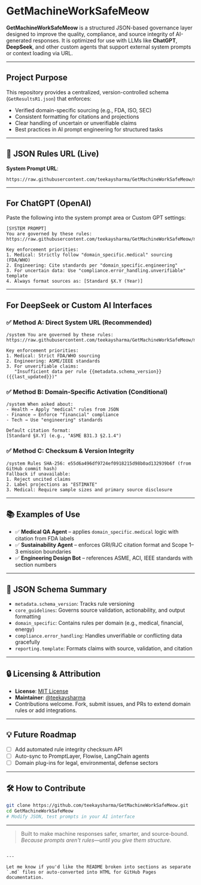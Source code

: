 # GetMachineWorkSafeMeow

**GetMachineWorkSafeMeow** is a structured JSON-based governance layer designed to improve the quality, compliance, and source integrity of AI-generated responses. It is optimized for use with LLMs like **ChatGPT**, **DeepSeek**, and other custom agents that support external system prompts or context loading via URL.

---

##  Project Purpose

This repository provides a centralized, version-controlled schema (`GetResultsR1.json`) that enforces:

- Verified domain-specific sourcing (e.g., FDA, ISO, SEC)
- Consistent formatting for citations and projections
- Clear handling of uncertain or unverifiable claims
- Best practices in AI prompt engineering for structured tasks

---

## 🔗 JSON Rules URL (Live)

**System Prompt URL**:  
```plaintext
https://raw.githubusercontent.com/teekaysharma/GetMachineWorkSafeMeow/main/GetResultsR1.json
````

---

##  For ChatGPT (OpenAI)

Paste the following into the system prompt area or Custom GPT settings:

```
[SYSTEM PROMPT]
You are governed by these rules: 
https://raw.githubusercontent.com/teekaysharma/GetMachineWorkSafeMeow/main/GetResultsR1.json

Key enforcement priorities:
1. Medical: Strictly follow "domain_specific.medical" sourcing (FDA/WHO)
2. Engineering: Cite standards per "domain_specific.engineering"
3. For uncertain data: Use "compliance.error_handling.unverifiable" template
4. Always format sources as: [Standard §X.Y (Year)]
```

---

##  For DeepSeek or Custom AI Interfaces

### ✅ Method A: Direct System URL (Recommended)

```
/system You are governed by these rules:  
https://raw.githubusercontent.com/teekaysharma/GetMachineWorkSafeMeow/main/GetResultsR1.json  

Key enforcement priorities:  
1. Medical: Strict FDA/WHO sourcing  
2. Engineering: ASME/IEEE standards  
3. For unverifiable claims:  
   "Insufficient data per rule {{metadata.schema_version}} ({{last_updated}})"
```

### ✅ Method B: Domain-Specific Activation (Conditional)

```
/system When asked about:  
- Health → Apply "medical" rules from JSON  
- Finance → Enforce "financial" compliance  
- Tech → Use "engineering" standards  

Default citation format:  
[Standard §X.Y] (e.g., "ASME B31.3 §2.1.4")
```

### ✅ Method C: Checksum & Version Integrity

```
/system Rules SHA-256: e55d6a496df9724ef0918215d98b0ad132939b6f (from GitHub commit hash)  
Fallback if unavailable:  
1. Reject uncited claims  
2. Label projections as "ESTIMATE"  
3. Medical: Require sample sizes and primary source disclosure
```

---

## 📚 Examples of Use

* ✅ **Medical QA Agent** – applies `domain_specific.medical` logic with citation from FDA labels
* ✅ **Sustainability Agent** – enforces GRI/RJC citation format and Scope 1–3 emission boundaries
* ✅ **Engineering Design Bot** – references ASME, ACI, IEEE standards with section numbers

---

## 📄 JSON Schema Summary

* `metadata.schema_version`: Tracks rule versioning
* `core_guidelines`: Governs source validation, actionability, and output formatting
* `domain_specific`: Contains rules per domain (e.g., medical, financial, energy)
* `compliance.error_handling`: Handles unverifiable or conflicting data gracefully
* `reporting.template`: Formats claims with source, validation, and citation

---

## 🔒 Licensing & Attribution

* **License**: [MIT License](LICENSE)
* **Maintainer**: [@teekaysharma](https://github.com/teekaysharma)
* Contributions welcome. Fork, submit issues, and PRs to extend domain rules or add integrations.

---

## 💡 Future Roadmap

* [ ] Add automated rule integrity checksum API
* [ ] Auto-sync to PromptLayer, Flowise, LangChain agents
* [ ] Domain plug-ins for legal, environmental, defense sectors

---

## 🛠️ How to Contribute

```bash
git clone https://github.com/teekaysharma/GetMachineWorkSafeMeow.git
cd GetMachineWorkSafeMeow
# Modify JSON, test prompts in your AI interface
```

---

> Built to make machine responses safer, smarter, and source-bound.
> *Because prompts aren't rules—until you give them structure.*

```

---

Let me know if you'd like the README broken into sections as separate `.md` files or auto-converted into HTML for GitHub Pages documentation.
```
